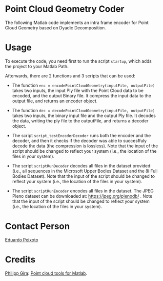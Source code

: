 # Point Cloud Geometry Coder

The following Matlab code implements an intra frame encoder for Point Cloud Geometry based on Dyadic Decomposition.

# Usage

To execute the code, you need first to run the script `startup`, which adds the project to your Matlab Path.

Afterwards, there are 2 functions and 3 scripts that can be used:
 - The function
    `enc = encodePointCloudGeometry(inputFile, outputFile)`
	takes two inputs, the input Ply file with the Point Cloud data to be encoded, and the output Binary file.
	It compress the input data to the output file, and returns an encoder object.

 - The function
    `dec = decodePointCloudGeometry(inputFile, outputFile)`
	takes two inputs, the binary input file and the output Ply file.
	It decodes the data, writing the ply file to the outputFile, and returns a decoder object.

 - The script `script_testEncoderDecoder` runs both the encoder and the decoder, and then it checks if the decoder
   was able to succesffuly decode the data (the compression is lossless). Note that the input of the script should be changed to reflect your system (i.e., the location of the files in your system).

 - The script `scriptRunDecoder` decodes all files in the dataset provided (i.e., all sequences in the Microsoft
   Upper Bodies Dataset and the 8i Full Bodies Dataset). Note that the input of the script should be changed to reflect your system (i.e., the location of the files in your system).

 - The script `scriptRunEncoder` encodes all files in the dataset. The JPEG Pleno dataset can be downloaded at:
     https://jpeg.org/plenodb/ . Note that the input of the script should be changed to reflect your system (i.e., the location of the files in your system).

# Contact Person

[Eduardo Peixoto](eduardopeixoto@ieee.org)

# Credits

[Philipp Gira](https://scholar.google.at/citations?user=ANBHN2AAAAAJ): [Point cloud tools for Matlab](https://www.geo.tuwien.ac.at/downloads/pg/pctools/pctools.html).
